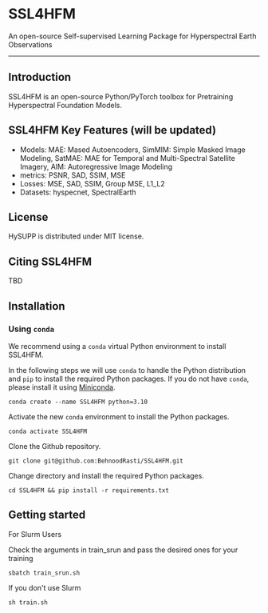 # SSL4HFM

An open-source Self-supervised Learning Package for Hyperspectral Earth Observations 

---

## Introduction

SSL4HFM is an open-source Python/PyTorch toolbox for Pretraining Hyperspectral Foundation Models.

## SSL4HFM Key Features (will be updated)

* Models: MAE: Mased Autoencoders, SimMIM: Simple Masked Image Modeling, SatMAE: MAE for Temporal and Multi-Spectral Satellite Imagery, AIM: Autoregressive Image Modeling
* metrics: PSNR, SAD, SSIM, MSE
* Losses: MSE, SAD, SSIM, Group MSE, L1_L2
* Datasets: hyspecnet, SpectralEarth

## License

HySUPP is distributed under MIT license.

## Citing SSL4HFM

TBD

## Installation

### Using `conda`

We recommend using a `conda` virtual Python environment to install SSL4HFM.

In the following steps we will use `conda` to handle the Python distribution and `pip` to install the required Python packages.
If you do not have `conda`, please install it using [Miniconda](https://docs.conda.io/en/latest/miniconda.html).

```
conda create --name SSL4HFM python=3.10
```

Activate the new `conda` environment to install the Python packages.

```
conda activate SSL4HFM
```

Clone the Github repository.

```
git clone git@github.com:BehnoodRasti/SSL4HFM.git
```

Change directory and install the required Python packages.

```
cd SSL4HFM && pip install -r requirements.txt
```


## Getting started

For Slurm Users

Check the arguments in train_srun and pass the desired ones for your training 

```shell
sbatch train_srun.sh
```

If you don't use Slurm

```shell
sh train.sh
```
